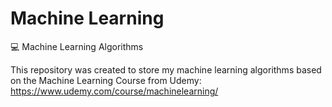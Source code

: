 # Machine Learning
:computer: Machine Learning Algorithms

This repository was created to store my machine learning algorithms based on the Machine Learning Course from Udemy:
https://www.udemy.com/course/machinelearning/
